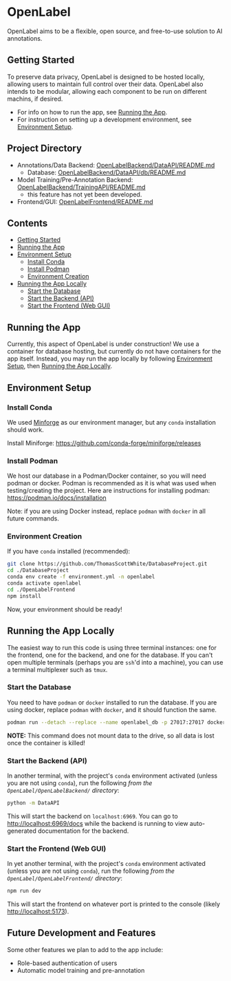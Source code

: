 # OpenLabel

OpenLabel aims to be a flexible, open source, and free-to-use solution to AI annotations.

## Getting Started

To preserve data privacy, OpenLabel is designed to be hosted locally, allowing users to maintain full control over their data. OpenLabel also intends to be modular, allowing each component to be run on different machins, if desired.

- For info on how to run the app, see [Running the App](#running-the-app).
- For instruction on setting up a development environment, see [Environment Setup](#environment-setup).

## Project Directory

- Annotations/Data Backend: [OpenLabelBackend/DataAPI/README.md](./OpenLabelBackend/DataAPI/README.md)
  - Database: [OpenLabelBackend/DataAPI/db/README.md](./OpenLabelBackend/DataAPI/db/README.md)
- Model Training/Pre-Annotation Backend: [OpenLabelBackend/TrainingAPI/README.md](./OpenLabelBackend/DataAPI/README.md)
  - this feature has not yet been developed.
- Frontend/GUI: [OpenLabelFrontend/README.md](./OpenLabelFrontend/README.md)

## Contents

- [Getting Started](#getting-started)
- [Running the App](#running-the-app)
- [Environment Setup](#environment-setup)
  - [Install Conda](#install-conda)
  - [Install Podman](#install-podman)
  - [Environment Creation](#environment-creation)
- [Running the App Locally](#running-the-app-locally)
  - [Start the Database](#start-the-database)
  - [Start the Backend (API)](#start-the-backend-api)
  - [Start the Frontend (Web GUI)](#start-the-frontend-web-gui)

## Running the App

Currently, this aspect of OpenLabel is under construction! We use a container for database hosting, but currently do not have containers for the app itself. Instead, you may run the app locally by following [Environment Setup](#environment-setup), then [Running the App Locally](#running-the-app-locally).

## Environment Setup

### Install Conda

We used [Minforge](https://github.com/conda-forge/miniforge) as our environment manager, but any `conda` installation should work.

Install Miniforge: <https://github.com/conda-forge/miniforge/releases>

### Install Podman

We host our database in a Podman/Docker container, so you will need podman or docker. Podman is recommended as it is what was used when testing/creating the project. Here are instructions for installing podman: <https://podman.io/docs/installation>

Note: if you are using Docker instead, replace `podman` with `docker` in all future commands.

### Environment Creation

If you have `conda` installed (recommended):

```sh
git clone https://github.com/ThomasScottWhite/DatabaseProject.git
cd ./DatabaseProject
conda env create -f environment.yml -n openlabel
conda activate openlabel
cd ./OpenLabelFrontend
npm install
```

Now, your environment should be ready!

## Running the App Locally

The easiest way to run this code is using three terminal instances: one for the frontend, one for the backend, and one for the database. If you can't open multiple terminals (perhaps you are `ssh`'d into a machine), you can use a terminal multiplexer such as `tmux`.

### Start the Database

You need to have `podman` or `docker` installed to run the database. If you are using docker, replace `podman` with `docker`, and it should function the same.

```sh
podman run --detach --replace --name openlabel_db -p 27017:27017 docker.io/mongodb/mongodb-community-server:latest
```

**NOTE:** This command does not mount data to the drive, so all data is lost once the container is killed!

### Start the Backend (API)

In another terminal, with the project's `conda` environment activated (unless you are not using `conda`), run the following _from the `OpenLabel/OpenLabelBackend/` directory_:

```sh
python -m DataAPI
```

This will start the backend on `localhost:6969`. You can go to <http://localhost:6969/docs> while the backend is running to view auto-generated documentation for the backend.

### Start the Frontend (Web GUI)

In yet another terminal, with the project's `conda` environment activated (unless you are not using `conda`), run the following _from the `OpenLabel/OpenLabelFrontend/` directory_:

```sh
npm run dev
```

This will start the frontend on whatever port is printed to the console (likely <http://localhost:5173>).

## Future Development and Features

Some other features we plan to add to the app include:

- Role-based authentication of users
- Automatic model training and pre-annotation
